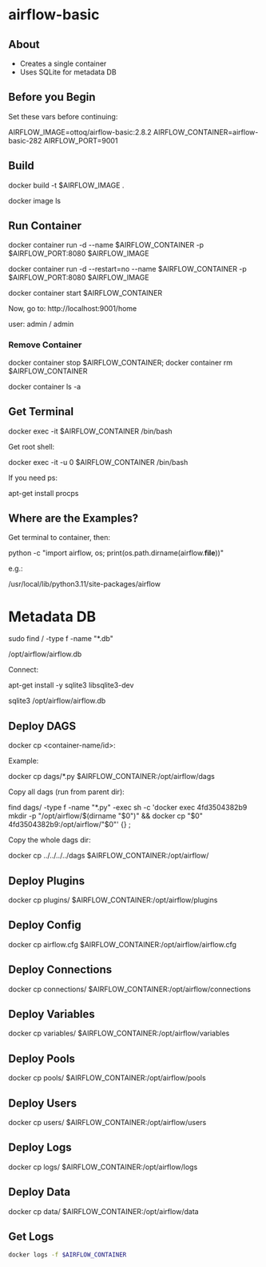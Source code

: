 # airflow-basic

## About

- Creates a single container
- Uses SQLite for metadata DB


## Before you Begin

Set these vars before continuing:

AIRFLOW_IMAGE=ottoq/airflow-basic:2.8.2
AIRFLOW_CONTAINER=airflow-basic-282
AIRFLOW_PORT=9001

## Build

docker build -t $AIRFLOW_IMAGE .

docker image ls


## Run Container

docker container run -d --name $AIRFLOW_CONTAINER -p $AIRFLOW_PORT:8080 $AIRFLOW_IMAGE

docker container run -d --restart=no --name $AIRFLOW_CONTAINER -p $AIRFLOW_PORT:8080 $AIRFLOW_IMAGE

docker container start $AIRFLOW_CONTAINER

Now, go to: http://localhost:9001/home

user: admin / admin


### Remove Container

docker container stop $AIRFLOW_CONTAINER; docker container rm $AIRFLOW_CONTAINER

docker container ls -a


## Get Terminal

docker exec -it $AIRFLOW_CONTAINER /bin/bash

Get root shell:

docker exec -it -u 0 $AIRFLOW_CONTAINER /bin/bash

If you need ps:

apt-get install procps


## Where are the Examples?

Get terminal to container, then:

python -c "import airflow, os; print(os.path.dirname(airflow.__file__))"

e.g.:

/usr/local/lib/python3.11/site-packages/airflow

# Metadata DB

sudo find / -type f -name "*.db"

/opt/airflow/airflow.db

Connect:

apt-get install -y sqlite3 libsqlite3-dev

sqlite3 /opt/airflow/airflow.db


## Deploy DAGS

docker cp <the file> <container-name/id>:<directory>

Example:

docker cp dags/*.py $AIRFLOW_CONTAINER:/opt/airflow/dags

Copy all dags (run from parent dir):

find dags/ -type f -name "*.py" -exec sh -c 'docker exec 4fd3504382b9 mkdir -p "/opt/airflow/$(dirname "$0")" && docker cp "$0" 4fd3504382b9:/opt/airflow/"$0"' {} \;

Copy the whole dags dir:

docker cp ../../../../dags $AIRFLOW_CONTAINER:/opt/airflow/


## Deploy Plugins

docker cp plugins/ $AIRFLOW_CONTAINER:/opt/airflow/plugins


## Deploy Config

docker cp airflow.cfg $AIRFLOW_CONTAINER:/opt/airflow/airflow.cfg


## Deploy Connections

docker cp connections/ $AIRFLOW_CONTAINER:/opt/airflow/connections

## Deploy Variables

docker cp variables/ $AIRFLOW_CONTAINER:/opt/airflow/variables

## Deploy Pools

docker cp pools/ $AIRFLOW_CONTAINER:/opt/airflow/pools

## Deploy Users

docker cp users/ $AIRFLOW_CONTAINER:/opt/airflow/users

## Deploy Logs

docker cp logs/ $AIRFLOW_CONTAINER:/opt/airflow/logs

## Deploy Data

docker cp data/ $AIRFLOW_CONTAINER:/opt/airflow/data

## Get Logs

```bash
docker logs -f $AIRFLOW_CONTAINER
```
